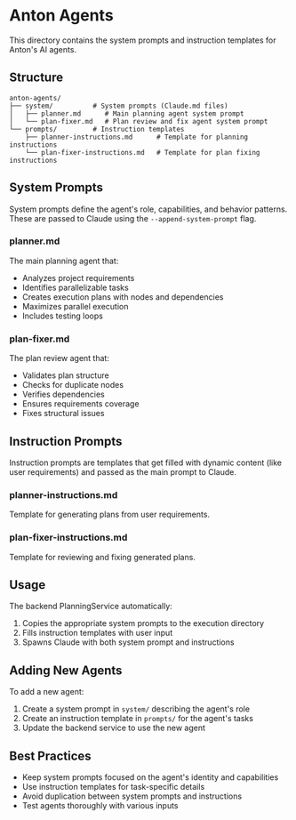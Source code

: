 # Anton Agents

This directory contains the system prompts and instruction templates for Anton's AI agents.

## Structure

```
anton-agents/
├── system/          # System prompts (Claude.md files)
│   ├── planner.md      # Main planning agent system prompt
│   └── plan-fixer.md   # Plan review and fix agent system prompt
└── prompts/         # Instruction templates
    ├── planner-instructions.md      # Template for planning instructions
    └── plan-fixer-instructions.md   # Template for plan fixing instructions
```

## System Prompts

System prompts define the agent's role, capabilities, and behavior patterns. These are passed to Claude using the `--append-system-prompt` flag.

### planner.md
The main planning agent that:
- Analyzes project requirements
- Identifies parallelizable tasks
- Creates execution plans with nodes and dependencies
- Maximizes parallel execution
- Includes testing loops

### plan-fixer.md
The plan review agent that:
- Validates plan structure
- Checks for duplicate nodes
- Verifies dependencies
- Ensures requirements coverage
- Fixes structural issues

## Instruction Prompts

Instruction prompts are templates that get filled with dynamic content (like user requirements) and passed as the main prompt to Claude.

### planner-instructions.md
Template for generating plans from user requirements.

### plan-fixer-instructions.md
Template for reviewing and fixing generated plans.

## Usage

The backend PlanningService automatically:
1. Copies the appropriate system prompts to the execution directory
2. Fills instruction templates with user input
3. Spawns Claude with both system prompt and instructions

## Adding New Agents

To add a new agent:
1. Create a system prompt in `system/` describing the agent's role
2. Create an instruction template in `prompts/` for the agent's tasks
3. Update the backend service to use the new agent

## Best Practices

- Keep system prompts focused on the agent's identity and capabilities
- Use instruction templates for task-specific details
- Avoid duplication between system prompts and instructions
- Test agents thoroughly with various inputs
